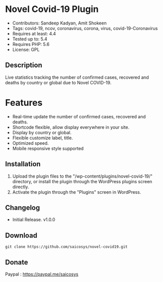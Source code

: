 # Novel Covid-19 Plugin
* Contributors: Sandeep Kadyan, Amit Shokeen
* Tags: covid-19, ncov, coronavirus, corona, virus, covid-19-Coronavirus 
* Requires at least: 4.4
* Tested up to: 5.4
* Requires PHP: 5.6
* License: GPL 

## Description
Live statistics tracking the number of confirmed cases, recovered and deaths by country or global due to Novel COVID-19. 

# Features
* Real-time update the number of confirmed cases, recovered and deaths.
* Shortcode flexible, allow display everywhere in your site.
* Display by country or global.
* Flexible customize label, title.
* Optimized speed.
* Mobile responsive style supported

## Installation
1. Upload the plugin files to the "/wp-content/plugins/novel-covid-19/" directory, or install the plugin through the WordPress plugins screen directly.
2. Activate the plugin through the "Plugins" screen in WordPress.

## Changelog
* Initial Release. v1.0.0

## Download
```
git clone https://github.com/saicosys/novel-covid19.git
```

## Donate
Paypal : https://paypal.me/saicosys
